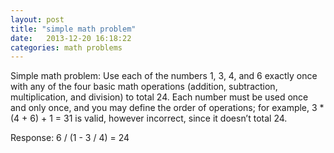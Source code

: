```yaml
---
layout: post
title: "simple math problem"
date:   2013-12-20 16:18:22
categories: math problems
---
```


Simple math problem:
Use each of the numbers 1, 3, 4, and 6 exactly once with any
of the four basic math operations (addition, subtraction,
multiplication, and division) to total 24. Each number must be
used once and only once, and you may define the order of
operations; for example, 3 * (4 + 6) + 1 = 31 is valid, however
incorrect, since it doesn’t total 24.

Response:
6 / (1 - 3 / 4) = 24
